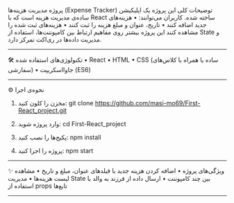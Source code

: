 پروژه مدیریت هزینه‌ها (Expense Tracker)
توضیحات کلی
این پروژه یک اپلیکیشن ساده‌ی مدیریت هزینه است که با React ساخته شده. کاربران می‌توانند:
•	هزینه‌های جدید اضافه کنند
•	تاریخ، عنوان و مبلغ هزینه را ثبت کنند
•	هزینه‌های ثبت شده را مشاهده کنند
این پروژه بیشتر روی مفاهیم ارتباط بین کامپوننت‌ها، استفاده از State و مدیریت داده‌ها در ری‌اکت تمرکز دارد.
________________________________________
🛠️ تکنولوژی‌های استفاده شده
•	React
•	HTML
•	CSS (ساده یا همراه با کلاس‌های سفارشی)
•	جاوااسکریپت (ES6)
________________________________________
⚙️ نحوه‌ی اجرا
1.	مخزن را کلون کنید:
git clone https://github.com/masi-mo69/First-React_project.git
2.	وارد پروژه شوید:
cd First-React_project

3.	پکیج‌ها را نصب کنید:
npm install
4.	پروژه را اجرا کنید:
npm start
________________________________________
✨ ویژگی‌های پروژه
•	اضافه کردن هزینه جدید با فیلدهای عنوان، مبلغ و تاریخ
•	مشاهده لیست هزینه‌ها
•	مدیریت State بین چند کامپوننت
•	ارسال داده از فرزند به والد با استفاده از props تابع‌ها
________________________________________
